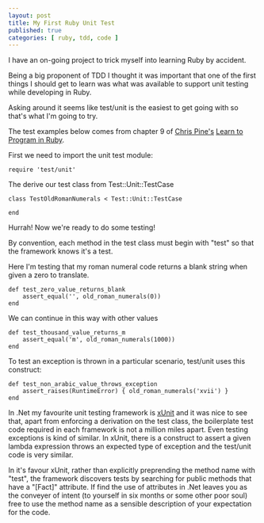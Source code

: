 ```yaml
---
layout: post
title: My First Ruby Unit Test
published: true
categories: [ ruby, tdd, code ]
---
```


I have an on-going project to trick myself into learning Ruby by accident.

Being a big proponent of TDD I thought it was important that one of the first 
things I should get to learn was what was available to support unit testing 
while developing in Ruby. 

Asking around it seems like test/unit is the easiest to get going with so 
that's what I'm going to try. 

The test examples below comes from chapter 9 of [Chris Pine's](https://pine.fm/) 
[Learn to Program in Ruby](http://www.pragprog.com/titles/ltp2/learn-to-program-2nd-edition).

First we need to import the unit test module:

	require 'test/unit'
	

The derive our test class from Test::Unit::TestCase

	class TestOldRomanNumerals < Test::Unit::TestCase
	
	end
	

Hurrah! Now we're ready to do some testing! 

By convention, each method in the test class must begin with "test" so that 
the framework knows it's a test.

Here I'm testing that my roman numeral code returns a blank string when given a
zero to translate.

	def test_zero_value_returns_blank
		assert_equal('', old_roman_numerals(0))
	end
	
We can continue in this way with other values

	def test_thousand_value_returns_m
		assert_equal('m', old_roman_numerals(1000))
	end
	
To test an exception is thrown in a particular scenario, test/unit uses this 
construct:

	def test_non_arabic_value_throws_exception
		assert_raises(RuntimeError) { old_roman_numerals('xvii') }
	end
	
	
In .Net my favourite unit testing framework is [xUnit](http://xunit.codeplex.com) and
it was nice to see that, apart from enforcing a derivation on the test class, 
the boilerplate test code required in each framework is not a million miles 
apart. Even testing exceptions is kind of similar. In xUnit, there is a 
construct to assert a given lambda expression throws an expected type of 
exception and the test/unit code is very similar.

In it's favour xUnit, rather than explicitly preprending the method name with "test", 
the framework discovers tests by searching for public methods that have a 
"[Fact]" attribute. If find the use of attributes in .Net leaves you as the 
conveyer of intent (to yourself in six months or some other poor soul) free 
to use the method name as a sensible description of your expectation for the code.

